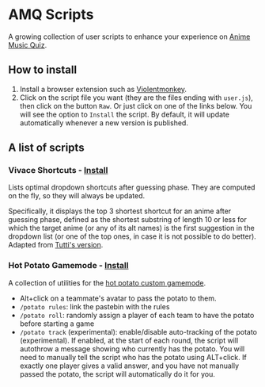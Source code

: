 # AMQ Scripts

A growing collection of user scripts to enhance your experience on [Anime Music Quiz](https://animemusicquiz.com/).

## How to install

1. Install a browser extension such as [Violentmonkey](https://violentmonkey.github.io/).
2. Click on the script file you want (they are the files ending with `user.js`), then click on the button `Raw`. Or just click on one of the links below. You will see the option to `Install` the script. By default, it will update automatically whenever a new version is published.

## A list of scripts

### Vivace Shortcuts - [Install](https://github.com/Einlar/AMQScripts/raw/main/amqVivaceShortcuts.user.js)

Lists optimal dropdown shortcuts after guessing phase. They are computed on the fly, so they will always be updated.

Specifically, it displays the top 3 shortest shortcut for an anime after guessing phase, defined as the shortest substring of length 10 or less for which the target anime (or any of its alt names) is the first suggestion in the dropdown list (or one of the top ones, in case it is not possible to do better). Adapted from [Tutti's version](https://github.com/tutti-amq/amq-scripts/blob/main/animeShortcuts.user.js).

### Hot Potato Gamemode - [Install](https://github.com/Einlar/AMQScripts/raw/main/hotPotato.user.js)

A collection of utilities for the [hot potato custom gamemode](https://pastebin.com/qdr4g6Jp).

- Alt+click on a teammate's avatar to pass the potato to them.
- `/potato rules`: link the pastebin with the rules
- `/potato roll`: randomly assign a player of each team to have the potato before starting a game
- `/potato track` (experimental): enable/disable auto-tracking of the potato (experimental). If enabled, at the start of each round, the script will autothrow a message showing who currently has the potato. You will need to manually tell the script who has the potato using ALT+click. If exactly one player gives a valid answer, and you have not manually passed the potato, the script will automatically do it for you.
